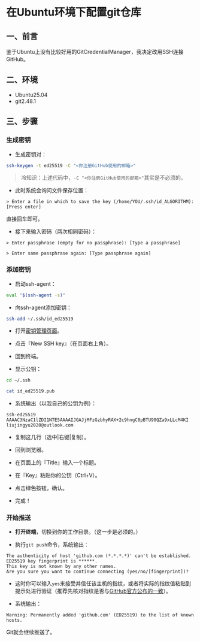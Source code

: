 # 在Ubuntu环境下配置git仓库

## 一、前言

鉴于Ubuntu上没有比较好用的GitCredentialManager，我决定改用SSH连接GitHub。

## 二、环境

- Ubuntu25.04
- git2.48.1

## 三、步骤

### 生成密钥

- 生成密钥对：

```bash
ssh-keygen -t ed25519 -C "<你注册GitHub使用的邮箱>"
```

> 冷知识：上述代码中，`-C "<你注册GitHub使用的邮箱>"`其实是不必须的。

- 此时系统会询问文件保存位置：

``` text
> Enter a file in which to save the key (/home/YOU/.ssh/id_ALGORITHM):[Press enter]
```

直接回车即可。

- 接下来输入密码（两次相同密码）：

```text
> Enter passphrase (empty for no passphrase): [Type a passphrase]

> Enter same passphrase again: [Type passphrase again]
```

### 添加密钥

- 启动ssh-agent：

```bash
eval "$(ssh-agent -s)"
```

- 向ssh-agent添加密钥：

```bash
ssh-add ~/.ssh/id_ed25519
```

- 打开[密钥管理页面](https://github.com/settings/keys)。

- 点击『New SSH key』（在页面右上角）。

- 回到终端。

- 显示公钥：

```bash
cd ~/.ssh

cat id_ed25519.pub
```

- 系统输出（以我自己的公钥为例）：

```text
ssh-ed25519 AAAAC3NzaC1lZDI1NTE5AAAAIJGAJjMFzGzbhyRAX+2c9hngC8pBTU90QZa9xLLcM4KI liujingyu2020@outlook.com
```

- 复制这几行（选中|右键|复制）。

- 回到浏览器。

- 在页面上的『Title』输入一个标题。

- 在『Key』粘贴你的公钥（Ctrl+V）。

- 点击绿色按钮，确认。

- 完成！

### 开始推送

- **打开终端**，切换到你的工作目录。（这一步是必须的。）

- 执行`git push`命令，系统输出：

```text
The authenticity of host 'github.com (*.*.*.*)' can't be established.
ED25519 key fingerprint is ******.
This key is not known by any other names.
Are you sure you want to continue connecting (yes/no/[fingerprint])? 
```

- 这时你可以输入`yes`来接受并信任该主机的指纹，或者将实际的指纹值粘贴到提示处进行验证（推荐先核对指纹是否与[GitHub官方公布的一致](https://docs.github.com/zh/authentication/keeping-your-account-and-data-secure/githubs-ssh-key-fingerprints)）。

- 系统输出：

```text
Warning: Permanently added 'github.com' (ED25519) to the list of known hosts.
```

Git就会继续推送了。
